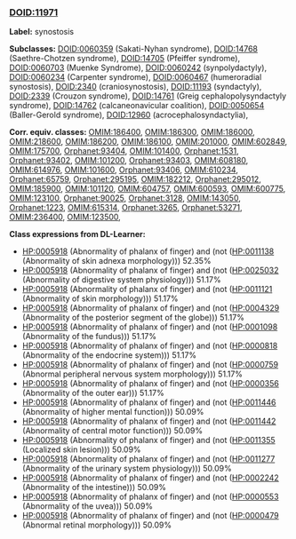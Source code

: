 
### [DOID:11971](http://purl.obolibrary.org/obo/DOID_11971)
**Label:** synostosis

**Subclasses:** [DOID:0060359](http://purl.obolibrary.org/obo/DOID_0060359) (Sakati-Nyhan syndrome), [DOID:14768](http://purl.obolibrary.org/obo/DOID_14768) (Saethre-Chotzen syndrome), [DOID:14705](http://purl.obolibrary.org/obo/DOID_14705) (Pfeiffer syndrome), [DOID:0060703](http://purl.obolibrary.org/obo/DOID_0060703) (Muenke Syndrome), [DOID:0060242](http://purl.obolibrary.org/obo/DOID_0060242) (synpolydactyly), [DOID:0060234](http://purl.obolibrary.org/obo/DOID_0060234) (Carpenter syndrome), [DOID:0060467](http://purl.obolibrary.org/obo/DOID_0060467) (humeroradial synostosis), [DOID:2340](http://purl.obolibrary.org/obo/DOID_2340) (craniosynostosis), [DOID:11193](http://purl.obolibrary.org/obo/DOID_11193) (syndactyly), [DOID:2339](http://purl.obolibrary.org/obo/DOID_2339) (Crouzon syndrome), [DOID:14761](http://purl.obolibrary.org/obo/DOID_14761) (Greig cephalopolysyndactyly syndrome), [DOID:14762](http://purl.obolibrary.org/obo/DOID_14762) (calcaneonavicular coalition), [DOID:0050654](http://purl.obolibrary.org/obo/DOID_0050654) (Baller-Gerold syndrome), [DOID:12960](http://purl.obolibrary.org/obo/DOID_12960) (acrocephalosyndactylia), 

**Corr. equiv. classes:** [OMIM:186400](http://purl.obolibrary.org/obo/OMIM_186400), [OMIM:186300](http://purl.obolibrary.org/obo/OMIM_186300), [OMIM:186000](http://purl.obolibrary.org/obo/OMIM_186000), [OMIM:218600](http://purl.obolibrary.org/obo/OMIM_218600), [OMIM:186200](http://purl.obolibrary.org/obo/OMIM_186200), [OMIM:186100](http://purl.obolibrary.org/obo/OMIM_186100), [OMIM:201000](http://purl.obolibrary.org/obo/OMIM_201000), [OMIM:602849](http://purl.obolibrary.org/obo/OMIM_602849), [OMIM:175700](http://purl.obolibrary.org/obo/OMIM_175700), [Orphanet:93404](http://www.orpha.net/ORDO/Orphanet_93404), [OMIM:101400](http://purl.obolibrary.org/obo/OMIM_101400), [Orphanet:1531](http://www.orpha.net/ORDO/Orphanet_1531), [Orphanet:93402](http://www.orpha.net/ORDO/Orphanet_93402), [OMIM:101200](http://purl.obolibrary.org/obo/OMIM_101200), [Orphanet:93403](http://www.orpha.net/ORDO/Orphanet_93403), [OMIM:608180](http://purl.obolibrary.org/obo/OMIM_608180), [OMIM:614976](http://purl.obolibrary.org/obo/OMIM_614976), [OMIM:101600](http://purl.obolibrary.org/obo/OMIM_101600), [Orphanet:93406](http://www.orpha.net/ORDO/Orphanet_93406), [OMIM:610234](http://purl.obolibrary.org/obo/OMIM_610234), [Orphanet:65759](http://www.orpha.net/ORDO/Orphanet_65759), [Orphanet:295195](http://www.orpha.net/ORDO/Orphanet_295195), [OMIM:182212](http://purl.obolibrary.org/obo/OMIM_182212), [Orphanet:295012](http://www.orpha.net/ORDO/Orphanet_295012), [OMIM:185900](http://purl.obolibrary.org/obo/OMIM_185900), [OMIM:101120](http://purl.obolibrary.org/obo/OMIM_101120), [OMIM:604757](http://purl.obolibrary.org/obo/OMIM_604757), [OMIM:600593](http://purl.obolibrary.org/obo/OMIM_600593), [OMIM:600775](http://purl.obolibrary.org/obo/OMIM_600775), [OMIM:123100](http://purl.obolibrary.org/obo/OMIM_123100), [Orphanet:90025](http://www.orpha.net/ORDO/Orphanet_90025), [Orphanet:3128](http://www.orpha.net/ORDO/Orphanet_3128), [OMIM:143050](http://purl.obolibrary.org/obo/OMIM_143050), [Orphanet:1223](http://www.orpha.net/ORDO/Orphanet_1223), [OMIM:615314](http://purl.obolibrary.org/obo/OMIM_615314), [Orphanet:3265](http://www.orpha.net/ORDO/Orphanet_3265), [Orphanet:53271](http://www.orpha.net/ORDO/Orphanet_53271), [OMIM:236400](http://purl.obolibrary.org/obo/OMIM_236400), [OMIM:123500](http://purl.obolibrary.org/obo/OMIM_123500), 

**Class expressions from DL-Learner:**

- [HP:0005918](http://purl.obolibrary.org/obo/HP_0005918) (Abnormality of phalanx of finger) and (not ([HP:0011138](http://purl.obolibrary.org/obo/HP_0011138) (Abnormality of skin adnexa morphology))) 52.35%
- [HP:0005918](http://purl.obolibrary.org/obo/HP_0005918) (Abnormality of phalanx of finger) and (not ([HP:0025032](http://purl.obolibrary.org/obo/HP_0025032) (Abnormality of digestive system physiology))) 51.17%
- [HP:0005918](http://purl.obolibrary.org/obo/HP_0005918) (Abnormality of phalanx of finger) and (not ([HP:0011121](http://purl.obolibrary.org/obo/HP_0011121) (Abnormality of skin morphology))) 51.17%
- [HP:0005918](http://purl.obolibrary.org/obo/HP_0005918) (Abnormality of phalanx of finger) and (not ([HP:0004329](http://purl.obolibrary.org/obo/HP_0004329) (Abnormality of the posterior segment of the globe))) 51.17%
- [HP:0005918](http://purl.obolibrary.org/obo/HP_0005918) (Abnormality of phalanx of finger) and (not ([HP:0001098](http://purl.obolibrary.org/obo/HP_0001098) (Abnormality of the fundus))) 51.17%
- [HP:0005918](http://purl.obolibrary.org/obo/HP_0005918) (Abnormality of phalanx of finger) and (not ([HP:0000818](http://purl.obolibrary.org/obo/HP_0000818) (Abnormality of the endocrine system))) 51.17%
- [HP:0005918](http://purl.obolibrary.org/obo/HP_0005918) (Abnormality of phalanx of finger) and (not ([HP:0000759](http://purl.obolibrary.org/obo/HP_0000759) (Abnormal peripheral nervous system morphology))) 51.17%
- [HP:0005918](http://purl.obolibrary.org/obo/HP_0005918) (Abnormality of phalanx of finger) and (not ([HP:0000356](http://purl.obolibrary.org/obo/HP_0000356) (Abnormality of the outer ear))) 51.17%
- [HP:0005918](http://purl.obolibrary.org/obo/HP_0005918) (Abnormality of phalanx of finger) and (not ([HP:0011446](http://purl.obolibrary.org/obo/HP_0011446) (Abnormality of higher mental function))) 50.09%
- [HP:0005918](http://purl.obolibrary.org/obo/HP_0005918) (Abnormality of phalanx of finger) and (not ([HP:0011442](http://purl.obolibrary.org/obo/HP_0011442) (Abnormality of central motor function))) 50.09%
- [HP:0005918](http://purl.obolibrary.org/obo/HP_0005918) (Abnormality of phalanx of finger) and (not ([HP:0011355](http://purl.obolibrary.org/obo/HP_0011355) (Localized skin lesion))) 50.09%
- [HP:0005918](http://purl.obolibrary.org/obo/HP_0005918) (Abnormality of phalanx of finger) and (not ([HP:0011277](http://purl.obolibrary.org/obo/HP_0011277) (Abnormality of the urinary system physiology))) 50.09%
- [HP:0005918](http://purl.obolibrary.org/obo/HP_0005918) (Abnormality of phalanx of finger) and (not ([HP:0002242](http://purl.obolibrary.org/obo/HP_0002242) (Abnormality of the intestine))) 50.09%
- [HP:0005918](http://purl.obolibrary.org/obo/HP_0005918) (Abnormality of phalanx of finger) and (not ([HP:0000553](http://purl.obolibrary.org/obo/HP_0000553) (Abnormality of the uvea))) 50.09%
- [HP:0005918](http://purl.obolibrary.org/obo/HP_0005918) (Abnormality of phalanx of finger) and (not ([HP:0000479](http://purl.obolibrary.org/obo/HP_0000479) (Abnormal retinal morphology))) 50.09%


